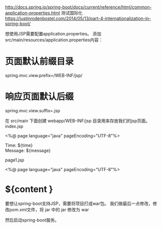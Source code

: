 http://docs.spring.io/spring-boot/docs/current/reference/html/common-application-properties.html
测试国际化
https://justinrodenbostel.com/2014/05/13/part-4-internationalization-in-spring-boot/

想使用JSP需要配置application.properties。 
添加src/main/resources/application.properties内容：

# 页面默认前缀目录
spring.mvc.view.prefix=/WEB-INF/jsp/
# 响应页面默认后缀
spring.mvc.view.suffix=.jsp

在 src/main 下面创建 webapp/WEB-INF/jsp 目录用来存放我们的jsp页面。 
index.jsp

<%@ page language="java" pageEncoding="UTF-8"%>
<!DOCTYPE HTML PUBLIC "-//W3C//DTD HTML 4.01 Transitional//EN">
<html>
<head>
<title>Spring Boot Sample</title>
</head>

<body>
    Time: ${time}
    <br>
    Message: ${message}
</body>
</html>

page1.jsp

<%@ page language="java" pageEncoding="UTF-8"%>
<!DOCTYPE HTML PUBLIC "-//W3C//DTD HTML 4.01 Transitional//EN">
<html>
<head>
<title>Spring Boot Sample</title>
</head>

<body>
    <h1>${content }</h1>
</body>
</html>

要想让spring-boot支持JSP，需要将项目打成war包。 
我们做最后一点修改，修改pom.xml文件，将 jar 中的 jar 修改为 war

然后启动spring-boot服务。 
<!--        <dependency> -->
<!--            <groupId>org.springframework.boot</groupId> -->
<!--            <artifactId>spring-boot-starter-web</artifactId> -->
<!--        </dependency> -->
<!--        <dependency> -->
<!--            <groupId>org.springframework.boot</groupId> -->
<!--            <artifactId>spring-boot-starter-tomcat</artifactId> -->
<!--        </dependency> -->
<!--        <dependency> -->
<!--            <groupId>org.apache.tomcat.embed</groupId> -->
<!--            <artifactId>tomcat-embed-jasper</artifactId> -->
<!--            <scope>provided</scope> -->
<!--        </dependency> -->
<!--        <dependency> -->
<!--            <groupId>javax.servlet</groupId> -->
<!--            <artifactId>jstl</artifactId> -->
<!--        </dependency> -->